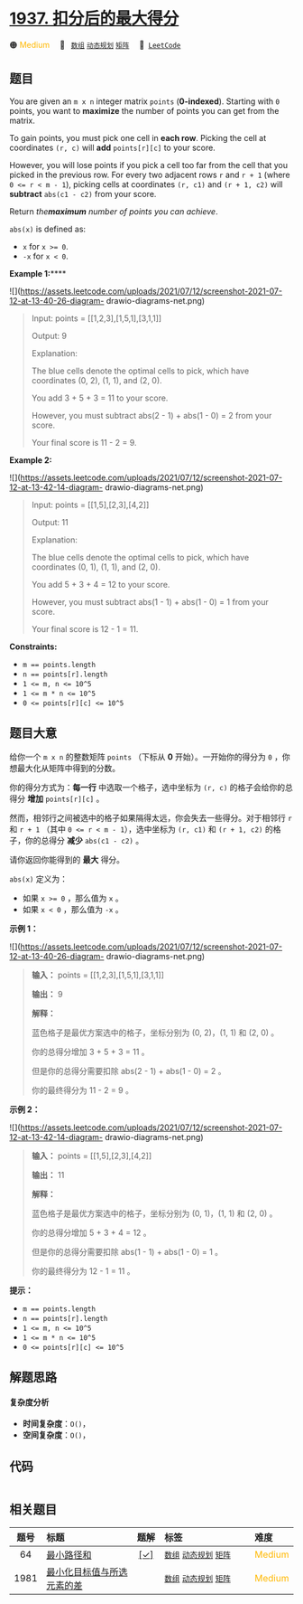 # [1937. 扣分后的最大得分](https://leetcode.com/problems/maximum-number-of-points-with-cost)

🟠 <font color=#ffb800>Medium</font>&emsp; 🔖&ensp; [`数组`](/tag/array.md) [`动态规划`](/tag/dynamic-programming.md) [`矩阵`](/tag/matrix.md)&emsp; 🔗&ensp;[`LeetCode`](https://leetcode.com/problems/maximum-number-of-points-with-cost)

## 题目

You are given an `m x n` integer matrix `points` (**0-indexed**). Starting
with `0` points, you want to **maximize** the number of points you can get
from the matrix.

To gain points, you must pick one cell in **each row**. Picking the cell at
coordinates `(r, c)` will **add** `points[r][c]` to your score.

However, you will lose points if you pick a cell too far from the cell that
you picked in the previous row. For every two adjacent rows `r` and `r + 1`
(where `0 <= r < m - 1`), picking cells at coordinates `(r, c1)` and `(r + 1,
c2)` will **subtract** `abs(c1 - c2)` from your score.

Return _the**maximum** number of points you can achieve_.

`abs(x)` is defined as:

  * `x` for `x >= 0`.
  * `-x` for `x < 0`.



**Example 1:******

![](https://assets.leetcode.com/uploads/2021/07/12/screenshot-2021-07-12-at-13-40-26-diagram-
drawio-diagrams-net.png)

> Input: points = [[1,2,3],[1,5,1],[3,1,1]]
> 
> Output: 9
> 
> Explanation:
> 
> The blue cells denote the optimal cells to pick, which have coordinates (0, 2), (1, 1), and (2, 0).
> 
> You add 3 + 5 + 3 = 11 to your score.
> 
> However, you must subtract abs(2 - 1) + abs(1 - 0) = 2 from your score.
> 
> Your final score is 11 - 2 = 9.

**Example 2:**

![](https://assets.leetcode.com/uploads/2021/07/12/screenshot-2021-07-12-at-13-42-14-diagram-
drawio-diagrams-net.png)

> Input: points = [[1,5],[2,3],[4,2]]
> 
> Output: 11
> 
> Explanation:
> 
> The blue cells denote the optimal cells to pick, which have coordinates (0, 1), (1, 1), and (2, 0).
> 
> You add 5 + 3 + 4 = 12 to your score.
> 
> However, you must subtract abs(1 - 1) + abs(1 - 0) = 1 from your score.
> 
> Your final score is 12 - 1 = 11.

**Constraints:**

  * `m == points.length`
  * `n == points[r].length`
  * `1 <= m, n <= 10^5`
  * `1 <= m * n <= 10^5`
  * `0 <= points[r][c] <= 10^5`


## 题目大意

给你一个 `m x n` 的整数矩阵 `points` （下标从 **0** 开始）。一开始你的得分为 `0` ，你想最大化从矩阵中得到的分数。

你的得分方式为：**每一行** 中选取一个格子，选中坐标为 `(r, c)` 的格子会给你的总得分 **增加** `points[r][c]` 。

然而，相邻行之间被选中的格子如果隔得太远，你会失去一些得分。对于相邻行 `r` 和 `r + 1` （其中 `0 <= r < m - 1`），选中坐标为
`(r, c1)` 和 `(r + 1, c2)` 的格子，你的总得分 **减少** `abs(c1 - c2)` 。

请你返回你能得到的 **最大** 得分。

`abs(x)` 定义为：

  * 如果 `x >= 0` ，那么值为 `x` 。
  * 如果 `x < 0` ，那么值为 `-x` 。

**示例 1：**

![](https://assets.leetcode.com/uploads/2021/07/12/screenshot-2021-07-12-at-13-40-26-diagram-
drawio-diagrams-net.png)

> 
> 
> 
> 
> 
> **输入：** points = [[1,2,3],[1,5,1],[3,1,1]]
> 
> **输出：** 9
> 
> **解释：**
> 
> 蓝色格子是最优方案选中的格子，坐标分别为 (0, 2)，(1, 1) 和 (2, 0) 。
> 
> 你的总得分增加 3 + 5 + 3 = 11 。
> 
> 但是你的总得分需要扣除 abs(2 - 1) + abs(1 - 0) = 2 。
> 
> 你的最终得分为 11 - 2 = 9 。
> 
> 

**示例 2：**

![](https://assets.leetcode.com/uploads/2021/07/12/screenshot-2021-07-12-at-13-42-14-diagram-
drawio-diagrams-net.png)

> 
> 
> 
> 
> 
> **输入：** points = [[1,5],[2,3],[4,2]]
> 
> **输出：** 11
> 
> **解释：**
> 
> 蓝色格子是最优方案选中的格子，坐标分别为 (0, 1)，(1, 1) 和 (2, 0) 。
> 
> 你的总得分增加 5 + 3 + 4 = 12 。
> 
> 但是你的总得分需要扣除 abs(1 - 1) + abs(1 - 0) = 1 。
> 
> 你的最终得分为 12 - 1 = 11 。
> 
> 

**提示：**

  * `m == points.length`
  * `n == points[r].length`
  * `1 <= m, n <= 10^5`
  * `1 <= m * n <= 10^5`
  * `0 <= points[r][c] <= 10^5`


## 解题思路

#### 复杂度分析

- **时间复杂度**：`O()`，
- **空间复杂度**：`O()`，

## 代码

```javascript

```

## 相关题目

<!-- prettier-ignore -->
| 题号 | 标题 | 题解 | 标签 | 难度 |
| :------: | :------ | :------: | :------ | :------ |
| 64 | [最小路径和](https://leetcode.com/problems/minimum-path-sum) | [[✓]](/problem/0064.md) |  [`数组`](/tag/array.md) [`动态规划`](/tag/dynamic-programming.md) [`矩阵`](/tag/matrix.md) | <font color=#ffb800>Medium</font> |
| 1981 | [最小化目标值与所选元素的差](https://leetcode.com/problems/minimize-the-difference-between-target-and-chosen-elements) |  |  [`数组`](/tag/array.md) [`动态规划`](/tag/dynamic-programming.md) [`矩阵`](/tag/matrix.md) | <font color=#ffb800>Medium</font> |

<style>
.blue {
    background-color: #096dd9;
    padding: 0.25rem 0.5rem;
    margin: 0;
    font-size: 0.85em;
    border-radius: 3px;
    color: white;
    font-weight: 500;
}
table th:first-of-type { width: 10%; }
table th:nth-of-type(2) { width: 35%; }
table th:nth-of-type(3) { width: 10%; }
table th:nth-of-type(4) { width: 35%; }
table th:nth-of-type(5) { width: 10%; }
</style>
